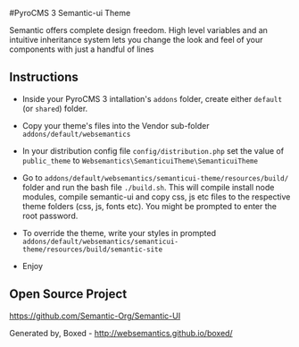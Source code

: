 #PyroCMS 3 Semantic-ui Theme

Semantic offers complete design freedom. High level variables and an intuitive inheritance system lets you change the look and feel of your components with just a handful of lines

## Instructions 

* Inside your PyroCMS 3 intallation's `addons` folder, create either `default` (or `shared`) folder.

* Copy your theme's files into the Vendor sub-folder `addons/default/websemantics`
  
* In your distribution config file `config/distribution.php` set the value of `public_theme` to `Websemantics\SemanticuiTheme\SemanticuiTheme`

* Go to `addons/default/websemantics/semanticui-theme/resources/build/` folder and run the bash file `./build.sh`. This will compile install node modules, compile semantic-ui and copy css, js etc files to the respective theme folders (css, js, fonts etc). You might be prompted to enter the root password.

* To override the theme, write your styles in prompted `addons/default/websemantics/semanticui-theme/resources/build/semantic-site`

* Enjoy

## Open Source Project 

https://github.com/Semantic-Org/Semantic-UI

Generated by, Boxed - http://websemantics.github.io/boxed/
